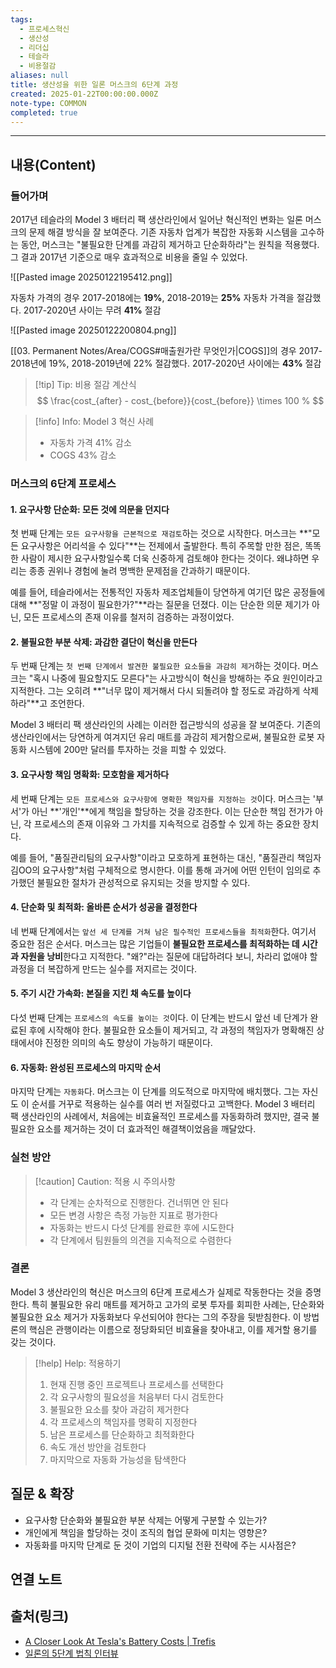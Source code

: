 ```yaml
---
tags:
  - 프로세스혁신
  - 생산성
  - 리더십
  - 테슬라
  - 비용절감
aliases: null
title: 생산성을 위한 일론 머스크의 6단계 과정
created: 2025-01-22T00:00:00.000Z
note-type: COMMON
completed: true
---
```


---

## 내용(Content)

### 들어가며

2017년 테슬라의 Model 3 배터리 팩 생산라인에서 일어난 혁신적인 변화는 일론 머스크의 문제 해결 방식을 잘 보여준다. 기존 자동차 업계가 복잡한 자동화 시스템을 고수하는 동안, 머스크는 "불필요한 단계를 과감히 제거하고 단순화하라"는 원칙을 적용했다. 그 결과 2017년 기준으로 매우 효과적으로 비용을 줄일 수 있었다.


![[Pasted image 20250122195412.png]]

자동차 가격의 경우 2017-2018에는 **19%**, 2018-2019는 **25%** 자동차 가격을 절감했다.
2017-2020년 사이는 무려 **41%** 절감

![[Pasted image 20250122200804.png]]

[[03. Permanent Notes/Area/COGS#매출원가란 무엇인가|COGS]]의 경우 2017-2018년에 19%, 2018-2019년에 22% 절감했다. 2017-2020년 사이에는 **43%** 절감

>[!tip] Tip: 비용 절감 계산식
>$$
>\frac{cost_{after} - cost_{before}}{cost_{before}} \times 100 %
>$$

> [!info] Info: Model 3 혁신 사례
> * 자동차 가격 41% 감소
> * COGS 43% 감소

### 머스크의 6단계 프로세스

#### 1. 요구사항 단순화: 모든 것에 의문을 던지다

첫 번째 단계는 `모든 요구사항을 근본적으로 재검토`하는 것으로 시작한다. 머스크는 **"모든 요구사항은 어리석을 수 있다"**는 전제에서 출발한다. 특히 주목할 만한 점은, 똑똑한 사람이 제시한 요구사항일수록 더욱 신중하게 검토해야 한다는 것이다. 왜냐하면 우리는 종종 권위나 경험에 눌려 명백한 문제점을 간과하기 때문이다.

예를 들어, 테슬라에서는 전통적인 자동차 제조업체들이 당연하게 여기던 많은 공정들에 대해 **"정말 이 과정이 필요한가?"**라는 질문을 던졌다. 이는 단순한 의문 제기가 아닌, 모든 프로세스의 존재 이유를 철저히 검증하는 과정이었다.

#### 2. 불필요한 부분 삭제: 과감한 결단이 혁신을 만든다

두 번째 단계는 `첫 번째 단계에서 발견한 불필요한 요소들을 과감히 제거`하는 것이다. 머스크는 "혹시 나중에 필요할지도 모른다"는 사고방식이 혁신을 방해하는 주요 원인이라고 지적한다. 그는 오히려 **"너무 많이 제거해서 다시 되돌려야 할 정도로 과감하게 삭제하라"**고 조언한다.

Model 3 배터리 팩 생산라인의 사례는 이러한 접근방식의 성공을 잘 보여준다. 기존의 생산라인에서는 당연하게 여겨지던 유리 매트를 과감히 제거함으로써, 불필요한 로봇 자동화 시스템에 200만 달러를 투자하는 것을 피할 수 있었다.

#### 3. 요구사항 책임 명확화: 모호함을 제거하다

세 번째 단계는 `모든 프로세스와 요구사항에 명확한 책임자를 지정하는 것`이다. 머스크는 '부서'가 아닌 **'개인'**에게 책임을 할당하는 것을 강조한다. 이는 단순한 책임 전가가 아닌, 각 프로세스의 존재 이유와 그 가치를 지속적으로 검증할 수 있게 하는 중요한 장치다.

예를 들어, "품질관리팀의 요구사항"이라고 모호하게 표현하는 대신, "품질관리 책임자 김OO의 요구사항"처럼 구체적으로 명시한다. 이를 통해 과거에 어떤 인턴이 임의로 추가했던 불필요한 절차가 관성적으로 유지되는 것을 방지할 수 있다.

#### 4. 단순화 및 최적화: 올바른 순서가 성공을 결정한다

네 번째 단계에서는 `앞선 세 단계를 거쳐 남은 필수적인 프로세스들을 최적화`한다. 여기서 중요한 점은 순서다. 머스크는 많은 기업들이 **불필요한 프로세스를 최적화하는 데 시간과 자원을 낭비**한다고 지적한다. "왜?"라는 질문에 대답하려다 보니, 차라리 없애야 할 과정을 더 복잡하게 만드는 실수를 저지르는 것이다.

#### 5. 주기 시간 가속화: 본질을 지킨 채 속도를 높이다

다섯 번째 단계는 `프로세스의 속도를 높이는 것`이다. 이 단계는 반드시 앞선 네 단계가 완료된 후에 시작해야 한다. 불필요한 요소들이 제거되고, 각 과정의 책임자가 명확해진 상태에서야 진정한 의미의 속도 향상이 가능하기 때문이다.

#### 6. 자동화: 완성된 프로세스의 마지막 순서

마지막 단계는 `자동화`다. 머스크는 이 단계를 의도적으로 마지막에 배치했다. 그는 자신도 이 순서를 거꾸로 적용하는 실수를 여러 번 저질렀다고 고백한다. Model 3 배터리 팩 생산라인의 사례에서, 처음에는 비효율적인 프로세스를 자동화하려 했지만, 결국 불필요한 요소를 제거하는 것이 더 효과적인 해결책이었음을 깨달았다.

### 실천 방안

> [!caution] Caution: 적용 시 주의사항
> 
> - 각 단계는 순차적으로 진행한다. 건너뛰면 안 된다
> - 모든 변경 사항은 측정 가능한 지표로 평가한다
> - 자동화는 반드시 다섯 단계를 완료한 후에 시도한다
> - 각 단계에서 팀원들의 의견을 지속적으로 수렴한다

### 결론

Model 3 생산라인의 혁신은 머스크의 6단계 프로세스가 실제로 작동한다는 것을 증명한다. 특히 불필요한 유리 매트를 제거하고 고가의 로봇 투자를 회피한 사례는, 단순화와 불필요한 요소 제거가 자동화보다 우선되어야 한다는 그의 주장을 뒷받침한다. 이 방법론의 핵심은 관행이라는 이름으로 정당화되던 비효율을 찾아내고, 이를 제거할 용기를 갖는 것이다.

> [!help] Help: 적용하기
> 
> 1. 현재 진행 중인 프로젝트나 프로세스를 선택한다
> 2. 각 요구사항의 필요성을 처음부터 다시 검토한다
> 3. 불필요한 요소를 찾아 과감히 제거한다
> 4. 각 프로세스의 책임자를 명확히 지정한다
> 5. 남은 프로세스를 단순화하고 최적화한다
> 6. 속도 개선 방안을 검토한다
> 7. 마지막으로 자동화 가능성을 탐색한다

## 질문 & 확장

- 요구사항 단순화와 불필요한 부분 삭제는 어떻게 구분할 수 있는가?
- 개인에게 책임을 할당하는 것이 조직의 협업 문화에 미치는 영향은?
- 자동화를 마지막 단계로 둔 것이 기업의 디지털 전환 전략에 주는 시사점은?

## 연결 노트

## 출처(링크)

- [A Closer Look At Tesla's Battery Costs \| Trefis](https://www.trefis.com/data/companies/TSLA/no-login-required/pNkbHhrb/A-Closer-Look-At-Tesla-s-Battery-Costs)
- [일론의 5단계 법칙 인터뷰](https://lilys.ai/digest/2371210/446631)



